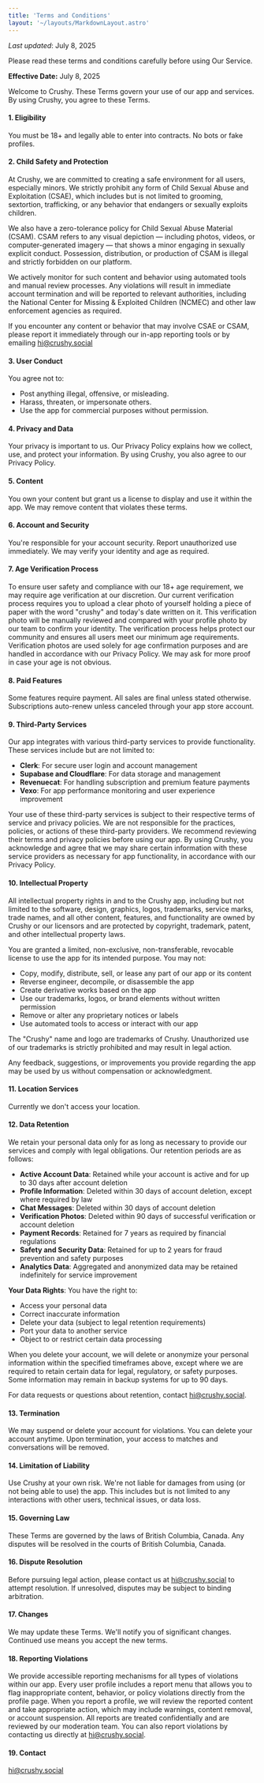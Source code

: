```yaml
---
title: 'Terms and Conditions'
layout: '~/layouts/MarkdownLayout.astro'
---
```


_Last updated_: July 8, 2025

Please read these terms and conditions carefully before using Our Service.


**Effective Date:** July 8, 2025

Welcome to Crushy. These Terms govern your use of our app and services. By using Crushy, you agree to these Terms.

#### 1. **Eligibility**

You must be 18+ and legally able to enter into contracts. No bots or fake profiles.

#### 2. **Child Safety and Protection**

At Crushy, we are committed to creating a safe environment for all users, especially minors. We strictly prohibit any form of Child Sexual Abuse and Exploitation (CSAE), which includes but is not limited to grooming, sextortion, trafficking, or any behavior that endangers or sexually exploits children.

We also have a zero-tolerance policy for Child Sexual Abuse Material (CSAM). CSAM refers to any visual depiction — including photos, videos, or computer-generated imagery — that shows a minor engaging in sexually explicit conduct. Possession, distribution, or production of CSAM is illegal and strictly forbidden on our platform.

We actively monitor for such content and behavior using automated tools and manual review processes. Any violations will result in immediate account termination and will be reported to relevant authorities, including the National Center for Missing & Exploited Children (NCMEC) and other law enforcement agencies as required.

If you encounter any content or behavior that may involve CSAE or CSAM, please report it immediately through our in-app reporting tools or by emailing [hi@crushy.social](mailto:hi@crushy.social)

#### 3. **User Conduct**

You agree not to:

* Post anything illegal, offensive, or misleading.
* Harass, threaten, or impersonate others.
* Use the app for commercial purposes without permission.

#### 4. **Privacy and Data**

Your privacy is important to us. Our Privacy Policy explains how we collect, use, and protect your information. By using Crushy, you also agree to our Privacy Policy.

#### 5. **Content**

You own your content but grant us a license to display and use it within the app. We may remove content that violates these terms.

#### 6. **Account and Security**

You're responsible for your account security. Report unauthorized use immediately. We may verify your identity and age as required.

#### 7. **Age Verification Process**

To ensure user safety and compliance with our 18+ age requirement, we may require age verification at our discretion. Our current verification process requires you to upload a clear photo of yourself holding a piece of paper with the word "crushy" and today's date written on it. This verification photo will be manually reviewed and compared with your profile photo by our team to confirm your identity. The verification process helps protect our community and ensures all users meet our minimum age requirements. Verification photos are used solely for age confirmation purposes and are handled in accordance with our Privacy Policy. We may ask for more proof in case your age is not obvious.

#### 8. **Paid Features**

Some features require payment. All sales are final unless stated otherwise. Subscriptions auto-renew unless canceled through your app store account.

#### 9. **Third-Party Services**

Our app integrates with various third-party services to provide functionality. These services include but are not limited to:

- **Clerk**: For secure user login and account management
- **Supabase and Cloudflare**: For data storage and management
- **Revenuecat**: For handling subscription and premium feature payments
- **Vexo**: For app performance monitoring and user experience improvement

Your use of these third-party services is subject to their respective terms of service and privacy policies. We are not responsible for the practices, policies, or actions of these third-party providers. We recommend reviewing their terms and privacy policies before using our app. By using Crushy, you acknowledge and agree that we may share certain information with these service providers as necessary for app functionality, in accordance with our Privacy Policy.

#### 10. **Intellectual Property**

All intellectual property rights in and to the Crushy app, including but not limited to the software, design, graphics, logos, trademarks, service marks, trade names, and all other content, features, and functionality are owned by Crushy or our licensors and are protected by copyright, trademark, patent, and other intellectual property laws.

You are granted a limited, non-exclusive, non-transferable, revocable license to use the app for its intended purpose. You may not:

- Copy, modify, distribute, sell, or lease any part of our app or its content
- Reverse engineer, decompile, or disassemble the app
- Create derivative works based on the app
- Use our trademarks, logos, or brand elements without written permission
- Remove or alter any proprietary notices or labels
- Use automated tools to access or interact with our app

The "Crushy" name and logo are trademarks of Crushy. Unauthorized use of our trademarks is strictly prohibited and may result in legal action.

Any feedback, suggestions, or improvements you provide regarding the app may be used by us without compensation or acknowledgment.

#### 11. **Location Services**

Currently we don't access your location.

#### 12. **Data Retention**

We retain your personal data only for as long as necessary to provide our services and comply with legal obligations. Our retention periods are as follows:

- **Active Account Data**: Retained while your account is active and for up to 30 days after account deletion
- **Profile Information**: Deleted within 30 days of account deletion, except where required by law
- **Chat Messages**: Deleted within 30 days of account deletion
- **Verification Photos**: Deleted within 90 days of successful verification or account deletion
- **Payment Records**: Retained for 7 years as required by financial regulations
- **Safety and Security Data**: Retained for up to 2 years for fraud prevention and safety purposes
- **Analytics Data**: Aggregated and anonymized data may be retained indefinitely for service improvement

**Your Data Rights**: You have the right to:
- Access your personal data
- Correct inaccurate information
- Delete your data (subject to legal retention requirements)
- Port your data to another service
- Object to or restrict certain data processing

When you delete your account, we will delete or anonymize your personal information within the specified timeframes above, except where we are required to retain certain data for legal, regulatory, or safety purposes. Some information may remain in backup systems for up to 90 days.

For data requests or questions about retention, contact [hi@crushy.social](mailto:hi@crushy.social).

#### 13. **Termination**

We may suspend or delete your account for violations. You can delete your account anytime. Upon termination, your access to matches and conversations will be removed.

#### 14. **Limitation of Liability**

Use Crushy at your own risk. We're not liable for damages from using (or not being able to use) the app. This includes but is not limited to any interactions with other users, technical issues, or data loss.

#### 15. **Governing Law**

These Terms are governed by the laws of British Columbia, Canada. Any disputes will be resolved in the courts of British Columbia, Canada.

#### 16. **Dispute Resolution**

Before pursuing legal action, please contact us at [hi@crushy.social](mailto:hi@crushy.social) to attempt resolution. If unresolved, disputes may be subject to binding arbitration.

#### 17. **Changes**

We may update these Terms. We'll notify you of significant changes. Continued use means you accept the new terms.

#### 18. **Reporting Violations**

We provide accessible reporting mechanisms for all types of violations within our app. Every user profile includes a report menu that allows you to flag inappropriate content, behavior, or policy violations directly from the profile page. When you report a profile, we will review the reported content and take appropriate action, which may include warnings, content removal, or account suspension. All reports are treated confidentially and are reviewed by our moderation team. You can also report violations by contacting us directly at [hi@crushy.social](mailto:hi@crushy.social).

#### 19. **Contact**

[hi@crushy.social](mailto:hi@crushy.social)




